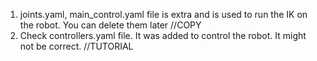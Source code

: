 1. joints.yaml, main_control.yaml file is extra and is used to run the IK on the robot. You can delete them later	//COPY
2. Check controllers.yaml file. It was added to control the robot. It might not be correct. 		//TUTORIAL
